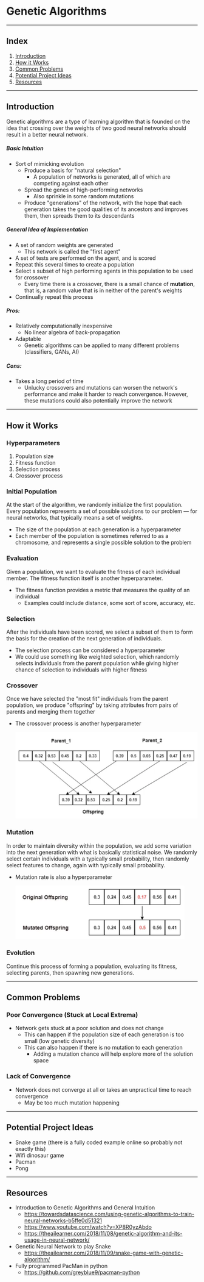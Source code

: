 # Genetic Algorithms

---

## Index

1. [Introduction](#introduction)
2. [How it Works](#how-it-works)
3. [Common Problems](#common-problems)
4. [Potential Project Ideas](#project-ideas)
5. [Resources](#resources)

---

## Introduction <a name="introduction"></a>

Genetic algorithms are a type of learning algorithm that is founded on the idea that crossing over the weights of two good neural networks should result in a better neural network.

##### Basic Intuition

* Sort of mimicking evolution
  * Produce a basis for "natural selection"
    * A population of networks is generated, all of which are competing against each other
  * Spread the genes of high-performing networks
    * Also sprinkle in some random mutations
  * Produce "generations" of the network, with the hope that each generation takes the good qualities of its ancestors and improves them, then spreads them to its descendants

##### General Idea of Implementation

* A set of random weights are generated
  * This network is called the "first agent"
* A set of tests are performed on the agent, and is scored
* Repeat this several times to create a population
* Select s subset of high performing agents in this population to be used for crossover
  * Every time there is a crossover, there is a small chance of **mutation**, that is, a random value that is in neither of the parent's weights
* Continually repeat this process

##### Pros:

* Relatively computationally inexpensive
  * No linear algebra of back-propagation
* Adaptable
  * Genetic algorithms can be applied to many different problems (classifiers, GANs, AI)

##### Cons:

* Takes a long period of time
  * Unlucky crossovers and mutations can worsen the network's performance and make it harder to reach convergence. However, these mutations could also potentially improve the network

---

## How it Works <a name="how-it-works"></a>

### Hyperparameters

1. Population size
2. Fitness function
3. Selection process
4. Crossover process

### Initial Population

At the start of the algorithm, we randomly initialize the first population. Every population represents a set of possible solutions to our problem — for neural networks, that typically means a set of weights.

* The size of the population at each generation is a hyperparameter
* Each member of the population is sometimes referred to as a chromosome, and represents a single possible solution to the problem

### Evaluation

Given a population, we want to evaluate the fitness of each individual member. The fitness function itself is another hyperparameter.

* The fitness function provides a metric that measures the quality of an individual
  * Examples could include distance, some sort of score, accuracy, etc.

### Selection

After the individuals have been scored, we select a subset of them to form the basis for the creation of the next generation of individuals.

* The selection process can be considered a hyperparameter
* We could use something like weighted selection, which randomly selects individuals from the parent population while giving higher chance of selection to individuals with higher fitness

### Crossover

Once we have selected the "most fit" individuals from the parent population, we produce "offspring" by taking attributes from pairs of parents and merging them together

* The crossover process is another hyperparameter

  <img src="./assets/crossover-example.png" alt="alt" style="zoom:50%;" />

### Mutation

In order to maintain diversity within the population, we add some variation into the next generation with what is basically statistical noise. We randomly select certain individuals with a typically small probability, then randomly select features to change, again with typically small probability.

* Mutation rate is also a hyperparameter

  <img src="./assets/mutation-example.png" alt="alt" style="zoom:50%;" />

### Evolution

Continue this process of forming a population, evaluating its fitness, selecting parents, then spawning new generations.

---

## Common Problems <a name="common-problems"></a>

### Poor Convergence (Stuck at Local Extrema)

* Network gets stuck at a poor solution and does not change
  * This can happen if the population size of each generation is too small (low genetic diversity)
  * This can also happen if there is no mutation to each generation
    * Adding a mutation chance will help explore more of the solution space

### Lack of Convergence

* Network does not converge at all or takes an unpractical time to reach convergence
  * May be too much mutation happening

---

## Potential Project Ideas <a name="project-ideas"></a>

* Snake game (there is a fully coded example online so probably not exactly this)
* Wifi dinosaur game
* Pacman
* Pong

---

## Resources

* Introduction to Genetic Algorithms and General Intuition
  * https://towardsdatascience.com/using-genetic-algorithms-to-train-neural-networks-b5ffe0d51321
  * https://www.youtube.com/watch?v=XP8R0yzAbdo
  * https://theailearner.com/2018/11/08/genetic-algorithm-and-its-usage-in-neural-network/
* Genetic Neural Network to play Snake
  * https://theailearner.com/2018/11/09/snake-game-with-genetic-algorithm/
* Fully programmed PacMan in python
  * https://github.com/greyblue9/pacman-python

